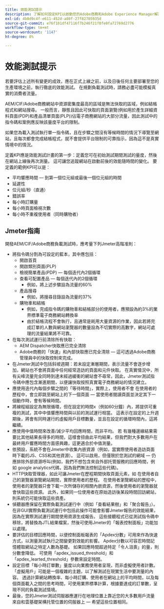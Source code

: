 ```yaml
---
title: 效能測試提示
description: 了解如何設定KPI以啟動您的Adobe商務和Adobe Experience Manager解決方案。
exl-id: 4b0d9c4f-e611-452d-a80f-27f82705935d
source-git-commit: e76f101df47116f7b246f21f0fe0fa72769d2776
workflow-type: tm+mt
source-wordcount: '1147'
ht-degree: 0%

---
```


# 效能測試提示

若要評估上述所有變更的成效，應在正式上線之前，以及日後任何主要部署至您的生產環境之前，執行徹底的效能測試。 在規劃負載測試時，請務必盡可能模擬真實的消費者流量。

AEM/CIF/Adobe商務網站中資源密集度最高的區域是無法快取的區域，例如結帳程式和網站搜尋。 一般而言，靜態且因此可快取的頁面瀏覽(例如用於產生詳細資料頁面(PDP)和產品清單頁面(PLP))佔電子商務網站的大部分流量，因此測試中的指令碼和案例應反映該量度平台的限制。

如果您為載入測試執行單一指令碼，且在步驟之間沒有等候時間的情況下導覽至網站，且每次都會完成結帳程式，就不會提供平台限制的可靠指示，因為這不是真實情境中的情況。

定義KPI應是效能測試計畫的第一步：定義您可在初始測試期間測試的量度，然後在網站上線後再次測量。 這可讓您追蹤網站在啟動前後的效能隨時間的變化。 要定義的範例KPI可以是：

- 平均響應時間 — 到第一個位元組或最後一個位元組的時間
- 延遲性
- 位元組/秒（直通）
- 錯誤率
- 每小時訂購量
- 每小時頁面檢視次數
- 每小時不重複使用者（同時購物者）

## Jmeter指南

開發AEM/CIF/Adobe商務負載測試時，應考量下列Jmeter高階准則：

- 將指令碼分割為可設定的藍本，其中應包括：
   - 開啟首頁
   - 開啟類別頁面(PLP)
   - 檢視簡單產品(PDP) — 每個迭代內2個循環
   - 查看可配置產品 — 每個迭代內的2個循環
      - 例如，將上述步驟設為流量的60%
   - 產品搜尋
      - 例如，將搜尋目錄設為流量的37%
   - 購物車和結帳
      - 例如，完成指令碼的購物車和結帳部分的使用者，應預設為約3%的業界標準電子商務網站轉換率
      - 由於結帳流程不會執行，且通常是耗用大量資源的作業，因此若將完成訂單的人數與網站瀏覽器的數量設為不切實際的高數字，網站可處理的流量結果將不可靠。
- 在每次測試運行前清除所有快取：
   - AEM Dispatcher快取應已完全清除
   - Adobe商務的「快速」和內部快取應已完全清除 — 這可透過Adobe商務管理員中的快取控制來完成。
- 在Jmeter測試中包括斜坡週期：若未設定漸層期間，表示流量不會逐步增加，網站也不會將頁面中任何經常造訪的頁面和元件快取。 在真實情況中，所有尖峰流量完全同時到達未經過緩衝的網站會不尋常，因此，Jmeter測試指令碼中應包含漸進期間，以便讓快取按照真實電子商務網站的情況建立。
- 應使用迭代內每個步驟之間的「等待時間」，實際上，使用者不會
在使用者的歷程中，會立即跳至網站上的下一個頁面 — 當使用者閱讀頁面並決定其下一個動作時，會有等候時間。
- 將線程組設定為無限循環，但在設定的時間x（例如60分鐘）內，將提供可重複的測試，其中中值響應時間與以前的測試運行相當。 這表示在設定的上升週期後，將會有同時運行的虛擬用戶目標數量，並且在設定的循環時間內，這將繼續。
- 應使用中值時間來改善/減少平均回應時間，而非平均。 若
有幾種邊緣結果需要比其他結果長得多的時間，這樣會扭曲此平均結果，但我們對大多數用戶在最終用戶響應時間方面感興趣，這更適合於中值測量。
- 依預設，系統不會在Jmeter中收集內嵌資源（例如，當實際使用者造訪頁面時下載的JS、CSS和其他資源）。 這可以啟用，但僅限於您測試的網域 — 仍應排除外部資源呼叫(例如，我們不想包含來自外部托管服務的回應時間，例如 google analytics代碼，因為我們無法控制這些代碼)。
- HTTP快取管理器，如此可讓Jmeter在歷程期間快取頁面元素，如
在使用者自己的瀏覽器瀏覽網站期間，實際使用者的歷程。 在使用者瀏覽網站的歷程中，使用者的瀏覽器只會下載一次所儲存的相關內嵌資源，然後使用者的瀏覽器就會快取這些資源。 此外，如果同一位使用者在原始造訪後某段時間回訪網站，則系統仍可能快取這些資產。
- 偵聽器應保留在實際負載測試運行中（例如「查看結果樹」和「聚合報告」）。 在非GUI實際負載測試運行中包括此操作可能會影響Jmeter報告的效能結果，因為在實際測試運行期間使用資源生成報告。 這些接聽程式已從測試指令碼中移除，將替換為JTL結果檔案，然後可使用Jmeter的「報表控制面板」功能加以處理。
- 要評估的目標回應時間，以便控制面板報表的「Apdex分數」可用來作為快速方式，以測量測試執行之間變更對效能的影響。 Apdex分數以可容忍時間記憶體取網站之特定人數為基礎。 如果回應時間超過特定「令人沮喪」的量，則分數會降低。 可使用「apdex_issued_threshold」和「apdex_learted_threshold」參數來設定時間。
- 設定目標「每小時訂單數」量度以向業務使用者呈現，而非虛擬使用者計數。 「虛擬用戶」可能是一個複雜的主題，以了解測試在現實生活中要測量的內容。 透過計算網站轉換率、每小時訂購、使用者在網站上的平均時間，以及每個頁面載入之間的思考時間，可使用業界標準計算，根據要達成的訂單數，呈現不同的負載測試情境。
- 最後，您的Jmeter測試伺服器應運行在地理位置上靠近您的大多數用戶流量來自和雲基礎架構托管位置的伺服器上 — 希望這些位置相同。
